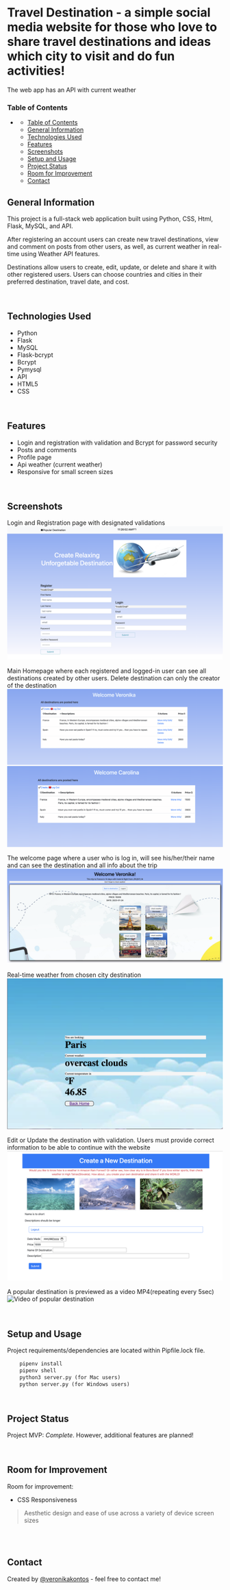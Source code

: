 # Travel Destination - a simple social media website for those who love to share travel destinations and ideas which city to visit and do fun activities!

The web app has an API with current weather 
<!-- > Live demo [_here_](https://www.example.com). -->
### Table of Contents


- 
  - [Table of Contents](#table-of-contents)
  - [General Information](#general-information)
  - [Technologies Used](#technologies-used)
  - [Features](#features)
  - [Screenshots](#screenshots)
  - [Setup and Usage](#setup-and-usage)
  - [Project Status](#project-status)
  - [Room for Improvement](#room-for-improvement)
  - [Contact](#contact)

## General Information
This project is a full-stack web application built using Python, CSS, Html, Flask, MySQL, and API. 

After registering an account users can create new travel destinations, view and comment on posts from other users, as well, as current weather in real-time using Weather API features.

Destinations allow users to create, edit, update, or delete and share it with other registered users. Users can choose countries and cities in their preferred destination, travel date, and cost.

<br>


## Technologies Used

- Python
- Flask
- MySQL 
- Flask-bcrypt 
- Bcrypt
- Pymysql 
- API
- HTML5
- CSS

<br>


## Features
- Login and registration with validation and Bcrypt for password security
- Posts and comments
- Profile page
- Api weather (current weather)
- Responsive for small screen sizes

<br>

## Screenshots
Login and Registration page with designated validations 
![Login and Registration](/screenshots/logreg.png)

Main Homepage where each registered and logged-in user can see all destinations created by other users. Delete destination can only the creator of the destination 
![All Destinations](/screenshots/alldest.png)
![All Destinations](/screenshots/deletedest.png)

The welcome page where a user who is log in, will see his/her/their name and can see the destination and all info about the trip
![All Destinations](/screenshots/welcomedest.png)

Real-time weather from chosen city destination
![API](/screenshots/apiweather.png)

Edit or Update the destination with validation. Users must provide correct information to be able to continue with the website
![Edit/Update Profile](/screenshots/createdest.png)

A popular destination is previewed as a video MP4(repeating every 5sec)
![Video of popular destination](/screenshots/video.png)

<br>



## Setup and Usage
Project requirements/dependencies are located within Pipfile.lock file. 

        pipenv install 
        pipenv shell
        python3 server.py (for Mac users)
        python server.py (for Windows users)

<br>

## Project Status
Project MVP: _Complete_. However, additional features are planned!

<br>

## Room for Improvement

Room for improvement:
- CSS Responsiveness
> Aesthetic design and ease of use across a variety of device screen sizes


<br>

<br>

## Contact
Created by [@veronikakontos](https://www.linkedin.com/in/veronika-kontogiannopoulos/) - feel free to contact me!
